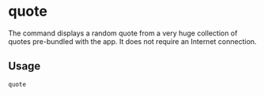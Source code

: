 # quote

The command displays a random quote from a very huge collection of quotes pre-bundled with the app. It does not require an Internet connection.

## Usage
```
quote
```
